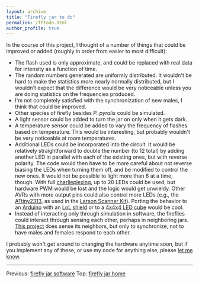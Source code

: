 ```yaml
---
layout: archive
title: "Firefly jar to do"
permalink: /fftodo.html
author_profile: true
---
```


In the course of this project, I thought of a number of things that could be
improved or added (roughly in order from easier to most difficult):

* The flash used is only approximate, and could be replaced with
  real data for intensity as a function of time.
* The random numbers generated are uniformly distributed.  It wouldn't be hard to make
  the statistics more nearly normally distributed, but I wouldn't
  expect that the difference would be very noticeable unless you are
  doing statistics on the frequencies produced.
* I'm not completely satisfied with the synchronization of new
  males, I think that could be improved.
* Other species of firefly besides _P. pyralis_ could be simulated.
* A light sensor could be added to turn the jar on only when it
  gets dark.
* A temperature sensor could be added to vary the frequency of
  flashes based on temperature.  This would be interesting, but
  probably wouldn't be very noticeable at room temperatures.
* Additional LEDs could be incorporated into the circuit.  It would be
  relatively straightforward to double the number (to 12 total) by
  adding another LED in parallel with each of the existing ones, but
  with reverse polarity.  The code would then have to be more careful
  about not reverse biasing the LEDs when turning them off, and be
  modified to control the new ones.  It would not be possible to light
  more than 6 at a time, though.  With full
  [charlieplexing][charlieplexing], up to 20 LEDs could be used, but
  hardware PWM would be lost and the logic would get unwieldy.  Other
  AVRs with more output pins could also control more LEDs (e.g., the
  [ATtiny2313][at2313], as used in the [Larson Scanner Kit][larson]).
  Porting the behavior to an [Arduino][arduino] with an [LoL
  shield][lol] or to a [4x4x4 LED cube][444] would be cool.
* Instead of interacting only through simulation in software, the
  fireflies could interact through sensing each other, perhaps in
  neighboring jars.  [This project][tinkerlog] does sense its
  neighbors, but only to synchronize, not to have males and females
  respond to each other.

I probably won't get around to changing the hardware anytime soon, but if you
implement any of these, or use my code for anything else, please
<a href="http://mailhide.recaptcha.net/d?k=01hCoV_VT80lzeei-2ycfpXw==&amp;c=2lGyw783Cl3lj2FWYzRoE2p-jlLo4kyDHYkUQDz9LCQ=" onclick="window.open('http://mailhide.recaptcha.net/d?k=01hCoV_VT80lzeei-2ycfpXw==&amp;c=2lGyw783Cl3lj2FWYzRoE2p-jlLo4kyDHYkUQDz9LCQ=', '', 'toolbar=0,scrollbars=0,location=0,statusbar=0,menubar=0,resizable=0,width=500,height=300'); return false;" title="Reveal this e-mail address">let me know</a>.

[charlieplexing]: http://en.wikipedia.org/wiki/Charlieplexing
[at2313]: http://www.atmel.com/dyn/Products/Product_card.asp?part_id=3229
[larson]: http://www.evilmadscientist.com/article.php/larsonkit
[arduino]: http://arduino.cc
[lol]: <http://www.adafruit.com/index.php?main_page=product_info&cPath=17_21&products_id=286>
[444]: http://www.instructables.com/id/LED-Cube-4x4x4/
[tinkerlog]: http://tinkerlog.com/howto/synchronizing-firefly-how-to/

---

Previous: [firefly jar software](ffsoftware.html)
Top: [firefly jar home](firefly.html)

